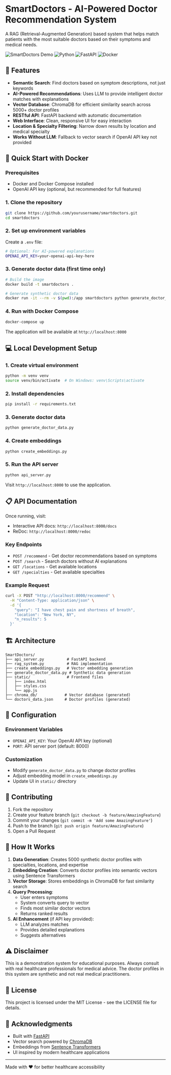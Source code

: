 # SmartDoctors - AI-Powered Doctor Recommendation System

A RAG (Retrieval-Augmented Generation) based system that helps match patients with the most suitable doctors based on their symptoms and medical needs.

![SmartDoctors Demo](https://img.shields.io/badge/AI-Powered-blue) ![Python](https://img.shields.io/badge/Python-3.11-green) ![FastAPI](https://img.shields.io/badge/FastAPI-Modern-red) ![Docker](https://img.shields.io/badge/Docker-Ready-blue)

## 🌟 Features

- **Semantic Search**: Find doctors based on symptom descriptions, not just keywords
- **AI-Powered Recommendations**: Uses LLM to provide intelligent doctor matches with explanations
- **Vector Database**: ChromaDB for efficient similarity search across 5000+ doctor profiles
- **RESTful API**: FastAPI backend with automatic documentation
- **Web Interface**: Clean, responsive UI for easy interaction
- **Location & Specialty Filtering**: Narrow down results by location and medical specialty
- **Works Without LLM**: Fallback to vector search if OpenAI API key not provided

## 🚀 Quick Start with Docker

### Prerequisites
- Docker and Docker Compose installed
- OpenAI API key (optional, but recommended for full features)

### 1. Clone the repository
```bash
git clone https://github.com/yourusername/smartdoctors.git
cd smartdoctors
```

### 2. Set up environment variables
Create a `.env` file:
```bash
# Optional: For AI-powered explanations
OPENAI_API_KEY=your-openai-api-key-here
```

### 3. Generate doctor data (first time only)
```bash
# Build the image
docker build -t smartdoctors .

# Generate synthetic doctor data
docker run -it --rm -v $(pwd):/app smartdoctors python generate_doctor_data.py
```

### 4. Run with Docker Compose
```bash
docker-compose up
```

The application will be available at `http://localhost:8000`

## 💻 Local Development Setup

### 1. Create virtual environment
```bash
python -m venv venv
source venv/bin/activate  # On Windows: venv\Scripts\activate
```

### 2. Install dependencies
```bash
pip install -r requirements.txt
```

### 3. Generate doctor data
```bash
python generate_doctor_data.py
```

### 4. Create embeddings
```bash
python create_embeddings.py
```

### 5. Run the API server
```bash
python api_server.py
```

Visit `http://localhost:8000` to use the application.

## 📋 API Documentation

Once running, visit:
- Interactive API docs: `http://localhost:8000/docs`
- ReDoc: `http://localhost:8000/redoc`

### Key Endpoints

- `POST /recommend` - Get doctor recommendations based on symptoms
- `POST /search` - Search doctors without AI explanations
- `GET /locations` - Get available locations
- `GET /specialties` - Get available specialties

### Example Request
```bash
curl -X POST "http://localhost:8000/recommend" \
  -H "Content-Type: application/json" \
  -d '{
    "query": "I have chest pain and shortness of breath",
    "location": "New York, NY",
    "n_results": 5
  }'
```

## 🏗️ Architecture

```
SmartDoctors/
├── api_server.py          # FastAPI backend
├── rag_system.py          # RAG implementation
├── create_embeddings.py   # Vector embedding generation
├── generate_doctor_data.py # Synthetic data generation
├── static/                # Frontend files
│   ├── index.html
│   ├── styles.css
│   └── app.js
├── chroma_db/            # Vector database (generated)
└── doctors_data.json     # Doctor profiles (generated)
```

## 🔧 Configuration

### Environment Variables
- `OPENAI_API_KEY`: Your OpenAI API key (optional)
- `PORT`: API server port (default: 8000)

### Customization
- Modify `generate_doctor_data.py` to change doctor profiles
- Adjust embedding model in `create_embeddings.py`
- Update UI in `static/` directory

## 🤝 Contributing

1. Fork the repository
2. Create your feature branch (`git checkout -b feature/AmazingFeature`)
3. Commit your changes (`git commit -m 'Add some AmazingFeature'`)
4. Push to the branch (`git push origin feature/AmazingFeature`)
5. Open a Pull Request

## 📝 How It Works

1. **Data Generation**: Creates 5000 synthetic doctor profiles with specialties, locations, and expertise
2. **Embedding Creation**: Converts doctor profiles into semantic vectors using Sentence Transformers
3. **Vector Storage**: Stores embeddings in ChromaDB for fast similarity search
4. **Query Processing**: 
   - User enters symptoms
   - System converts query to vector
   - Finds most similar doctor vectors
   - Returns ranked results
5. **AI Enhancement** (if API key provided):
   - LLM analyzes matches
   - Provides detailed explanations
   - Suggests alternatives

## ⚠️ Disclaimer

This is a demonstration system for educational purposes. Always consult with real healthcare professionals for medical advice. The doctor profiles in this system are synthetic and not real medical practitioners.

## 📄 License

This project is licensed under the MIT License - see the LICENSE file for details.

## 🙏 Acknowledgments

- Built with [FastAPI](https://fastapi.tiangolo.com/)
- Vector search powered by [ChromaDB](https://www.trychroma.com/)
- Embeddings from [Sentence Transformers](https://www.sbert.net/)
- UI inspired by modern healthcare applications

---

Made with ❤️ for better healthcare accessibility